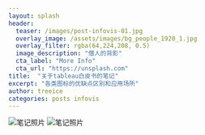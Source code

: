```yaml
---
layout: splash
header:
  teaser: /images/post-infovis-01.jpg
  overlay_image: /assets/images/bg_people_1920_1.jpg
  overlay_filter: rgba(64,224,208, 0.5)
  image_description: "僧人的背影"
  cta_label: "More Info"
  cta_url: "https://unsplash.com"
title:  "关于tableau白皮书的笔记"
excerpt: "各类图标的优缺点区别和应用场所"
author: treeice
categories: posts infovis
---
```

![笔记照片](/image/infovis_01.jpg)
![笔记照片](/image/infovis_02.jpg)